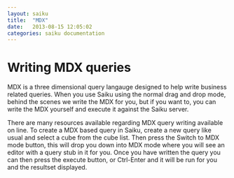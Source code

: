 ```yaml
---
layout: saiku
title:  "MDX"
date:   2013-08-15 12:05:02
categories: saiku documentation
---
```


Writing MDX queries
===================

MDX is a three dimensional query langauge designed to help write business related queries. When you use Saiku using the normal drag and drop mode, behind the scenes we write the MDX for you, but if you want to, you can write the MDX yourself and execute it against the Saiku server.

There are many resources available regarding MDX query writing available on line. To create a MDX based query in Saiku, create a new query like usual and select a cube from the cube list. Then press the Switch to MDX mode button, this will drop you down into MDX mode where you will see an editor with a query stub in it for you. Once you have written the query you can then press the execute button, or Ctrl-Enter and it will be run for you and the resultset displayed.
